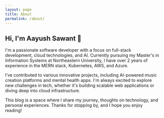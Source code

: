 ```yaml
---
layout: page
title: About
permalink: /about/
---
```


## Hi, I'm Aayush Sawant 👋

I'm a passionate software developer with a focus on full-stack development, cloud technologies, and AI. Currently pursuing my Master's in Information Systems at Northeastern University, I have over 2 years of experience in the MERN stack, Kubernetes, AWS, and Azure. 

I’ve contributed to various innovative projects, including AI-powered music creation platforms and mental health apps. I'm always excited to explore new challenges in tech, whether it's building scalable web applications or diving deep into cloud infrastructure.

This blog is a space where I share my journey, thoughts on technology, and personal experiences. Thanks for stopping by, and I hope you enjoy reading!
